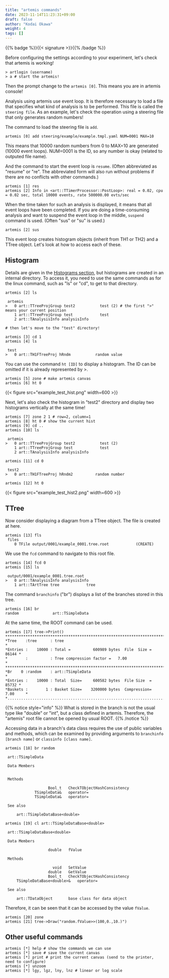 ```yaml
---
title: "artemis commands"
date: 2023-11-14T11:23:31+09:00
draft: false
author: "Kodai Okawa"
weight: 4
tags: []
---
```


{{% badge %}}{{< signature >}}{{% /badge %}}

Before configuring the settings according to your experiment, let's check that artemis is working!

```shell { wrap="false" }
> artlogin (username)
> a # start the artemis!
```

Then the prompt change to the `artemis [0]`.
This means you are in artemis console!

Analysis using artemis use event loop.
It is therefore necessary to load a file that specifies what kind of analysis is to be performed.
This file is called the `steering file`.
As an example, let's check the operation using a steering file that only generates random numbers!

The command to load the steering file is `add`.

```shell { wrap="false" }
artemis [0] add steering/example/example.tmpl.yaml NUM=0001 MAX=10
```

This means that 10000 random numbers from 0 to MAX=10 are generated (10000 event loops).
NUM=0001 is the ID, so any number is okay (related to outputed file name).

And the command to start the event loop is `resume`.
(Often abbreviated as "resume" or "re". 
The abbreviated form will also run without problems if there are no conflicts with other commands.)

```shell { wrap="true" }
artemis [1] res
artemis [2] Info in <art::TTimerProcessor::PostLoop>: real = 0.02, cpu = 0.02 sec, total 10000 events, rate 500000.00 evts/sec
```

When the time taken for such an analysis is displayed, it means that all event loops have been completed.
If you are doing a time-consuming analysis and want to suspend the event loop in the middle, `suspend` command is used. (Often "sus" or "su" is used.)


```shell { wrap="false" }
artemis [2] sus
```

This event loop creates histogram objects (inherit from TH1 or TH2) and a TTree object.
Let's look at how to access each of these.

## Histogram

Details are given in the [Histograms section](https://okawak.github.io/artemis_crib/setting/histograms/index.html), but histograms are created in an internal directory.
To access it, you need to use the same commands as for the linux command, such as "ls" or "cd", to get to that directory.

```shell { wrap="false" }
artemis [2] ls

 artemis
>   0 art::TTreeProjGroup test2           test (2) # the first ">" means your current position
    1 art::TTreeProjGroup test            test
    2 art::TAnalysisInfo analysisInfo

# then let's move to the "test" directory!

artemis [3] cd 1
artemis [4] ls

 test
>   0 art::TH1FTreeProj hRndm           random value

```

You can use the command `ht [ID]` to display a histogram.
The ID can be omitted if it is already represented by >.

```shell { wrap="false" }
artemis [5] zone # make artemis canvas
artemis [6] ht 0
```

{{< figure src="example_test_hist.png" width=600 >}}


Next, let's also check the histogram in "test2" directory and display two histograms vertically at the same time!

```shell { wrap="false" }
artemis [7] zone 2 1 # row=2, column=1
artemis [8] ht 0 # show the current hist 
artemis [9] cd ..
artemis [10] ls

 artemis
>   0 art::TTreeProjGroup test2           test (2)
    1 art::TTreeProjGroup test            test
    2 art::TAnalysisInfo analysisInfo

artemis [11] cd 0

 test2
>   0 art::TH1FTreeProj hRndm2          random number

artemis [12] ht 0
```

{{< figure src="example_test_hist2.png" width=600 >}}


## TTree

Now consider displaying a diagram from a TTree object.
The file is created at here.

```shell { wrap="false" }
artemis [13] fls
 files
    0 TFile output/0001/example_0001.tree.root            (CREATE)
```

We use the `fcd` command to navigate to this root file.

```shell { wrap="false" }
artemis [14] fcd 0
artemis [15] ls

 output/0001/example_0001.tree.root
>   0 art::TAnalysisInfo analysisInfo
    1 art::TArtTree tree            tree

```

The command `branchinfo` ("br") displays a list of the branches stored in this tree.

```shell { wrap="false" }
artemis [16] br
random               art::TSimpleData
```

At the same time, the ROOT command can be used.

```shell { wrap="false" }
artemis [17] tree->Print()
******************************************************************************
*Tree    :tree      : tree                                                   *
*Entries :    10000 : Total =          600989 bytes  File  Size =      86144 *
*        :          : Tree compression factor =   7.00                       *
******************************************************************************
*Br    0 :random    : art::TSimpleData                                       *
*Entries :    10000 : Total  Size=     600582 bytes  File Size  =      85732 *
*Baskets :        1 : Basket Size=    3200000 bytes  Compression=   7.00     *
*............................................................................*
```

{{% notice style="info" %}}
What is stored in the branch is not the usual type like "double" or "int", but a class defined in artemis.
Therefore, the "artemis" root file cannot be opened by usual ROOT.
{{% /notice %}}

Accessing data in a branch's data class requires the use of public variables and methods, which can be examined by providing arguments to `branchinfo [branch name]` or `classinfo [class name]`.

```shell { wrap="false" hl_lines="24" }
artemis [18] br random

 art::TSimpleData

 Data Members


 Methods

                   Bool_t   CheckTObjectHashConsistency
             TSimpleData&   operator=
             TSimpleData&   operator=

 See also

     art::TSimpleDataBase<double>

artemis [19] cl art::TSimpleDataBase<double>

 art::TSimpleDataBase<double>

 Data Members

                   double   fValue

 Methods

                     void   SetValue
                   double   GetValue
                   Bool_t   CheckTObjectHashConsistency
     TSimpleDataBase<double>&   operator=

 See also

     art::TDataObject       base class for data object
```

Therefore, it can be seen that it can be accessed by the value `fValue`.

```shell { wrap="false" }
artemis [20] zone
artemis [21] tree->Draw("random.fValue>>(100,0.,10.)")
```


## Other useful commands

```shell { wrap="false" }
artemis [*] help # show the commands we can use
artemis [*] save # save the current canvas
artemis [*] print # print the current canvas (send to the printer, need to configure)
artemis [*] unzoom
artemis [*] lgy, lgz, lny, lnz # linear or log scale
```

